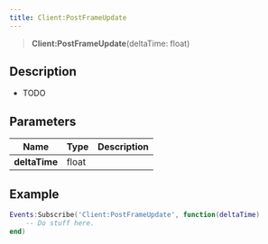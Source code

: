```yaml
---
title: Client:PostFrameUpdate
---
```


> **Client:PostFrameUpdate**(deltaTime: float)

## Description

- TODO


## Parameters

| Name | Type | Description |
| ---- | ---- | ----------- |
| **deltaTime** | float |  |

## Example

```lua
Events:Subscribe('Client:PostFrameUpdate', function(deltaTime)
    -- Do stuff here.
end)
```
